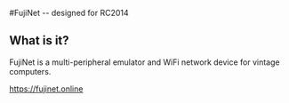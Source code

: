 #FujiNet -- designed for RC2014

## What is it?

FujiNet is a multi-peripheral emulator and WiFi network device for vintage computers.

https://fujinet.online


